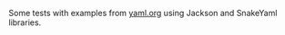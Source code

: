 Some tests with examples from [yaml.org](https://yaml.org/spec/1.2.2/) using Jackson and SnakeYaml libraries.